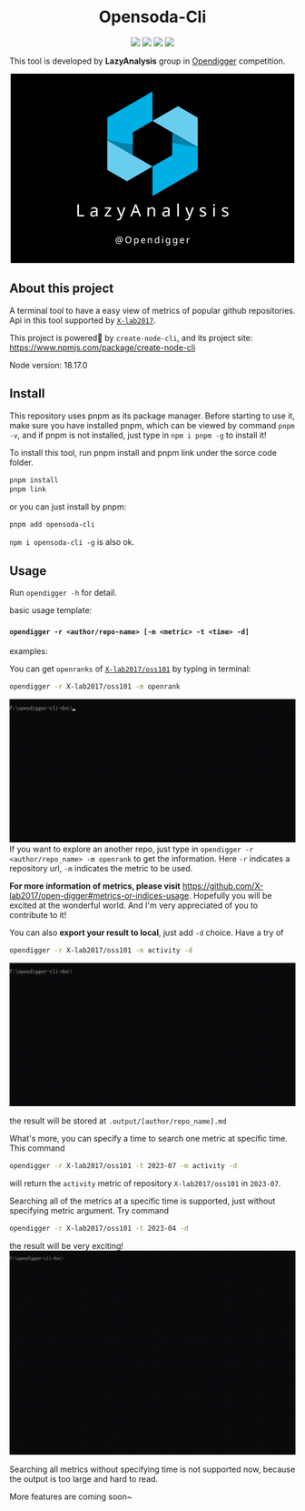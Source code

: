 <div align="center">
<h1 >
  <br/>Opensoda-Cli
</h1> 

![](https://img.shields.io/badge/License-MIT-blue) 
![](https://img.shields.io/badge/Node-v18.17.0-blue) 
![](https://img.shields.io/badge/pnpm-v8.6.12-orange) 
[![](https://img.shields.io/badge/%E7%AE%80%E4%BD%93%E4%B8%AD%E6%96%87-green)](README-CN.md)

<div align='left'>

This tool is developed by **LazyAnalysis** group in [Opendigger](https://competition.atomgit.com/competitionInfo?id=bc6603e0b8bf11ed804e6b78b4426d45) competition.

<div align="center">

![LazyAnalysis](public/LazyAnalysis.png)

<div align='left'>

## About this project

A terminal tool to have a easy view of metrics of popular github repositories. Api in this tool supported by [`X-lab2017`](https://github.com/X-lab2017).

This project is powered🚀 by `create-node-cli`, and its project site: https://www.npmjs.com/package/create-node-cli


Node version: 18.17.0

## Install

This repository uses pnpm as its package manager. Before starting to use it, make sure you have installed pnpm, which can be viewed by command `pnpm -v`, and if pnpm is not installed, just type in `npm i pnpm -g` to install it!

To install this tool, run pnpm install and pnpm link under the sorce code folder.

```bash
pnpm install
pnpm link
```

or you can just install by pnpm:
 ```bash
 pnpm add opensoda-cli
 ```
`npm i opensoda-cli -g` is also ok.

## Usage
Run `opendigger -h` for detail.  

basic usage template:
#### `opendigger -r <author/repo-name> [-m <metric> -t <time> -d]`

examples:

You can get `openranks` of [`X-lab2017/oss101`](https://github.com/X-lab2017/oss101) by typing in terminal:
```bash
opendigger -r X-lab2017/oss101 -m openrank
```
![](/public/cut2.gif)
If you want to explore an another repo, just type in `opendigger -r <author/repo_name> -m openrank` to get the information. Here `-r` indicates a repository url, `-m` indicates the metric to be used. 

**For more information of metrics, please visit** https://github.com/X-lab2017/open-digger#metrics-or-indices-usage. Hopefully you will be excited at the wonderful world. And I'm very appreciated of you to contribute to it!

You can also **export your result to local**, just add `-d` choice. Have a try of 
```bash
opendigger -r X-lab2017/oss101 -m activity -d
```
![](/public/cut1.gif)

the result will be stored at `.output/[author/repo_name].md`

What's more, you can specify a time to search one metric at specific time. This command 
```bash
opendigger -r X-lab2017/oss101 -t 2023-07 -m activity -d
```
will return the `activity` metric of repository `X-lab2017/oss101` in `2023-07`.

Searching all of the metrics at a specific time is supported, just without specifying metric argument. Try command
```bash
opendigger -r X-lab2017/oss101 -t 2023-04 -d
```
the result will be very exciting!
![](/public/cut3.gif)

Searching all metrics without specifying time is not supported now, because the output is too large and hard to read.




More features are coming soon~
